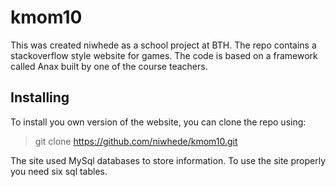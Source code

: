 kmom10
=========
This was created niwhede as a school project at BTH. The repo contains a
stackoverflow style website for games. The code is based on a framework called Anax
built by one of the course teachers.

Installing
-----------
To install you own version of the website, you can clone the repo using:
>    git clone https://github.com/niwhede/kmom10.git

The site used MySql databases to store information. To use the site properly
you need six sql tables. 
